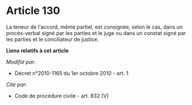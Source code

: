 # Article 130

La teneur de l'accord, même partiel, est consignée, selon le cas, dans un procès-verbal signé par les parties et le juge ou
dans un constat signé par les parties et le conciliateur de justice.

**Liens relatifs à cet article**

_Modifié par_:

  - Décret n°2010-1165 du 1er octobre 2010 - art. 1

_Cité par_:

  - Code de procédure civile - art. 832 (V)
